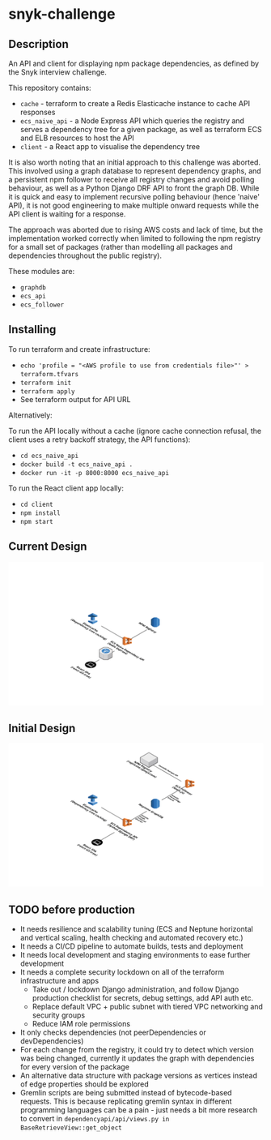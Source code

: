 # snyk-challenge

## Description

An API and client for displaying npm package dependencies, as defined by the
Snyk interview challenge.

This repository contains:

- `cache` - terraform to create a Redis Elasticache instance to cache API
  responses
- `ecs_naive_api` - a Node Express API which queries the registry and serves a
  dependency tree for a given package, as well as terraform ECS and ELB
  resources to host the API
- `client` - a React app to visualise the dependency tree

It is also worth noting that an initial approach to this challenge was aborted.
This involved using a graph database to represent dependency graphs, and a
persistent npm follower to receive all registry changes and avoid polling
behaviour, as well as a Python Django DRF API to front the graph DB. While it
is quick and easy to implement recursive polling behaviour (hence 'naive' API),
it is not good engineering to make multiple onward requests while the API
client is waiting for a response.

The approach was aborted due to rising AWS costs and lack of time, but the
implementation worked correctly when limited to following the npm registry for
a small set of packages (rather than modelling all packages and dependencies
throughout the public registry).

These modules are:

- `graphdb`
- `ecs_api`
- `ecs_follower`

## Installing

To run terraform and create infrastructure:

- `echo 'profile = "<AWS profile to use from credentials file>"' > terraform.tfvars`
- `terraform init`
- `terraform apply`
- See terraform output for API URL

Alternatively:

To run the API locally without a cache (ignore cache connection refusal, the
client uses a retry backoff strategy, the API functions):

- `cd ecs_naive_api`
- `docker build -t ecs_naive_api .`
- `docker run -it -p 8000:8000 ecs_naive_api`

To run the React client app locally:

- `cd client`
- `npm install`
- `npm start`

## Current Design

![High level design](hld.png)

## Initial Design

![High level design](hld-initial.png)

## TODO before production

- It needs resilience and scalability tuning (ECS and Neptune horizontal and
  vertical scaling, health checking and automated recovery etc.)
- It needs a CI/CD pipeline to automate builds, tests and deployment
- It needs local development and staging environments to ease further development
- It needs a complete security lockdown on all of the terraform infrastructure and apps
  - Take out / lockdown Django administration, and follow Django production
    checklist for secrets, debug settings, add API auth etc.
  - Replace default VPC + public subnet with tiered VPC networking and security groups
  - Reduce IAM role permissions
- It only checks dependencies (not peerDependencies or devDependencies)
- For each change from the registry, it could try to detect which version was
  being changed, currently it updates the graph with dependencies for every
  version of the package
- An alternative data structure with package versions as vertices instead of
  edge properties should be explored
- Gremlin scripts are being submitted instead of bytecode-based requests. This
  is because replicating gremlin syntax in different programming languages can
  be a pain - just needs a bit more research to convert in 
  `dependencyapi/api/views.py in BaseRetrieveView::get_object`
